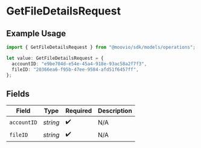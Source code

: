 # GetFileDetailsRequest

## Example Usage

```typescript
import { GetFileDetailsRequest } from "@moovio/sdk/models/operations";

let value: GetFileDetailsRequest = {
  accountID: "e9be704d-e54e-45a4-918e-93ac58a2f7f3",
  fileID: "20366ea6-f95b-47ee-9584-afd51f6457ff",
};
```

## Fields

| Field              | Type               | Required           | Description        |
| ------------------ | ------------------ | ------------------ | ------------------ |
| `accountID`        | *string*           | :heavy_check_mark: | N/A                |
| `fileID`           | *string*           | :heavy_check_mark: | N/A                |